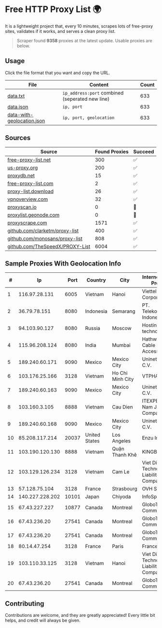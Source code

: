 
# Free HTTP Proxy List 🌍

It is a lightweight project that, every 10 minutes, scrapes lots of free-proxy sites, validates if it works, and serves a clean proxy list.


> Scraper found **9358** proxies at the latest update. Usable proxies are below.

## Usage

Click the file format that you want and copy the URL.


|File|Content|Count|
|----|-------|-----|
|[data.txt](https://raw.githubusercontent.com/themiralay/Proxy-List-World/master/data.txt)|`ip_address:port` combined (seperated new line)|633|
|[data.json](https://raw.githubusercontent.com/themiralay/Proxy-List-World/master/data.json)|`ip, port`|633|
|[data-with-geolocation.json](https://raw.githubusercontent.com/themiralay/Proxy-List-World/master/data-with-geolocation.json)|`ip, port, geolocation`|633|

## Sources

|Source|Found Proxies|Succeed|
|------|-------------|-------|
|[free-proxy-list.net](https://free-proxy-list.net)|300|✅|
|[us-proxy.org](https://www.us-proxy.org)|200|✅|
|[proxydb.net](http://proxydb.net)|15|✅|
|[free-proxy-list.com](https://free-proxy-list.com/?page=&port=&type%5B%5D=http&type%5B%5D=https&up_time=0&search=Search)|2|✅|
|[proxy-list.download](https://www.proxy-list.download/HTTP)|26|✅|
|[vpnoverview.com](https://vpnoverview.com/privacy/anonymous-browsing/free-proxy-servers)|32|✅|
|[proxyscan.io](https://www.proxyscan.io)|0|🚫|
|[proxylist.geonode.com](https://proxylist.geonode.com/api/proxy-list?limit=300&page=1&sort_by=lastChecked&sort_type=desc&protocols=http,https)|0|🚫|
|[proxyscrape.com](https://api.proxyscrape.com/v2/?request=displayproxies&protocol=http&timeout=10000&country=all&ssl=all&anonymity=all)|1571|✅|
|[github.com/clarketm/proxy-list](https://raw.githubusercontent.com/clarketm/proxy-list/master/proxy-list-raw.txt)|400|✅|
|[github.com/monosans/proxy-list](https://raw.githubusercontent.com/monosans/proxy-list/main/proxies/http.txt)|808|✅|
|[github.com/TheSpeedX/PROXY-List](https://raw.githubusercontent.com/TheSpeedX/PROXY-List/master/http.txt)|6004|✅|


## Sample Proxies With Geolocation Info

|#|Ip|Port|Country|City|Internet Service Provider|
|-|--|----|-------|----|-------------------------|
|1|116.97.28.131|6005|Vietnam|Hanoi|Viettel Corporation|
|2|36.79.78.151|8080|Indonesia|Semarang|PT. Telekomunikasi Indonesia|
|3|94.103.90.127|8080|Russia|Moscow|Hosting technology LTD|
|4|115.96.208.124|8080|India|Mumbai|Hathway IP over Cable Internet Access|
|5|189.240.60.171|9090|Mexico|Mexico City|Uninet S.A. de C.V.|
|6|103.176.25.166|3128|Vietnam|Ho Chi Minh City|VTPHAR|
|7|189.240.60.163|9090|Mexico|Mexico City|Uninet S.A. de C.V.|
|8|103.160.3.105|8888|Vietnam|Cau Dien|ITEXPERT Viet Nam Joint Stock Company|
|9|189.240.60.168|9090|Mexico|Mexico City|Uninet S.A. de C.V.|
|10|85.208.117.214|20037|United States|Los Angeles|Enzu Inc|
|11|103.190.120.130|8888|Vietnam|Quận Thanh Khê|KINGBOND|
|12|103.129.126.234|3128|Vietnam|Cam Le|Viet Digital Technology Liability Company|
|13|57.128.75.104|3128|France|Strasbourg|OVH SAS|
|14|140.227.228.202|10101|Japan|Chiyoda|InfoSphere|
|15|67.43.227.227|10877|Canada|Montreal|GloboTech Communications|
|16|67.43.236.20|27541|Canada|Montreal|GloboTech Communications|
|17|67.43.236.20|27541|Canada|Montreal|GloboTech Communications|
|18|80.14.47.254|3128|France|Paris|France Telecom|
|19|103.110.33.125|3128|Vietnam|Hanoi|Viet Digital Technology Liability Company|
|20|67.43.236.20|27541|Canada|Montreal|GloboTech Communications|



## Contributing

Contributions are welcome, and they are greatly appreciated! Every
little bit helps, and credit will always be given.

